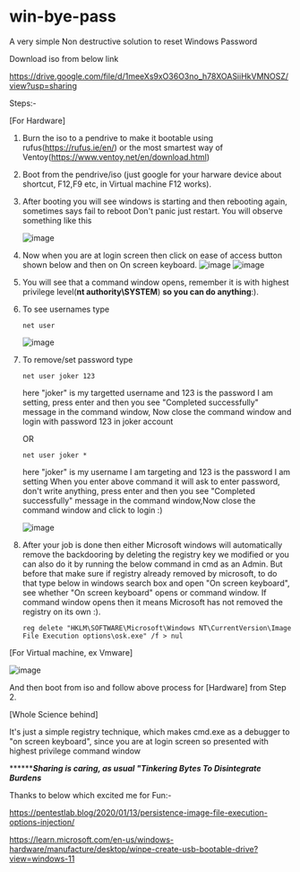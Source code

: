 # win-bye-pass
A very simple Non destructive solution to reset Windows Password


Download iso from below link

https://drive.google.com/file/d/1meeXs9xO36O3no_h78XOASiiHkVMNOSZ/view?usp=sharing


Steps:-

[For Hardware]

  1. Burn the iso to a pendrive to make it bootable using rufus(https://rufus.ie/en/) or the most smartest way of Ventoy(https://www.ventoy.net/en/download.html)
  2. Boot from the pendrive/iso (just google for your harware device about shortcut, F12,F9 etc, in Virtual machine F12 works).
  3. After booting you will see windows is starting and then rebooting again, sometimes says fail to reboot Don't panic just restart. You will observe something like this
     
     ![image](https://github.com/TinToSer/winbyepass/assets/52107530/c710c39d-6b75-4db5-b729-5021732592f8)

  4. Now when you are at login screen then click on ease of access button shown below and then on On screen keyboard.
     ![image](https://github.com/TinToSer/winbyepass/assets/52107530/9e203555-4326-4eb9-884e-1e9d21bb87b8)
     ![image](https://github.com/TinToSer/winbyepass/assets/52107530/662fa2f4-5b23-4509-9ae3-f996d382b4cc)
     
  6. You will see that a command window opens, remember it is with highest privilege level(**nt authority\SYSTEM**) **so you can do anything**:).
  7. To see usernames type
     
     ```net user```

     ![image](https://github.com/TinToSer/winbyepass/assets/52107530/355d4b38-a6e2-415d-9df0-f53e0e7ab621)

     
  8. To remove/set password type
     
     ```net user joker 123```
     
     here "joker" is my targetted username and 123 is the password I am setting, press enter and then you see "Completed successfully" message in the command window, Now close the command window and login with password 123 in joker account
     
     OR
     
     ```net user joker *```
     
     here "joker" is my username I am targeting and 123 is the password I am setting
     When you enter above command it will ask to enter password, don't write anything, press enter and then you see "Completed successfully" message in the command window,Now close the command window and click
     to login :)
     
     ![image](https://github.com/TinToSer/winbyepass/assets/52107530/9328c429-d9e9-4e26-8291-daa04dc8cf72)

  10. After your job is done then either Microsoft windows will automatically remove the backdooring by deleting the registry key we modified or you can also do it by running the below command in cmd as an Admin.
      But before that make sure if registry already removed by microsoft, to do that type below in windows search box and open "On screen keyboard", see whether "On screen keyboard" opens or command window. If
      command window opens then it means Microsoft has not removed the registry on its own :).
      
      ```reg delete "HKLM\SOFTWARE\Microsoft\Windows NT\CurrentVersion\Image File Execution options\osk.exe" /f > nul```

[For Virtual machine, ex Vmware]

![image](https://github.com/TinToSer/winbyepass/assets/52107530/117e4826-107b-4805-8676-36cac8155cd8)

And then boot from iso and follow above process for [Hardware] from Step 2.


[Whole Science behind]

It's just a simple registry technique, which makes cmd.exe as a debugger to "on screen keyboard", since you are at login screen so presented with highest privilege command window
     


*********************************************************************Sharing is caring, as usual "Tinkering Bytes To Disintegrate Burdens***************************************************************


Thanks to below which excited me for Fun:-

https://pentestlab.blog/2020/01/13/persistence-image-file-execution-options-injection/

https://learn.microsoft.com/en-us/windows-hardware/manufacture/desktop/winpe-create-usb-bootable-drive?view=windows-11
